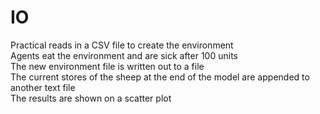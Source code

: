 # IO
Practical reads in a CSV file to create the environment <br>
Agents eat the environment and are sick after 100 units <br>
The new environment file is written out to a file <br>
The current stores of the sheep at the end of the model are appended to another text file <br>
The results are shown on a scatter plot<br>
